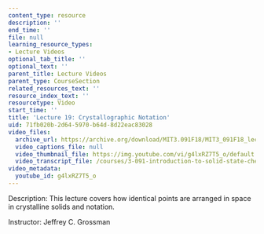 ```yaml
---
content_type: resource
description: ''
end_time: ''
file: null
learning_resource_types:
- Lecture Videos
optional_tab_title: ''
optional_text: ''
parent_title: Lecture Videos
parent_type: CourseSection
related_resources_text: ''
resource_index_text: ''
resourcetype: Video
start_time: ''
title: 'Lecture 19: Crystallographic Notation'
uid: 71fb020b-2d64-5970-b64d-8d22eac83028
video_files:
  archive_url: https://archive.org/download/MIT3.091F18/MIT3_091F18_lec19_300k.mp4
  video_captions_file: null
  video_thumbnail_file: https://img.youtube.com/vi/g4lxRZ7T5_o/default.jpg
  video_transcript_file: /courses/3-091-introduction-to-solid-state-chemistry-fall-2018/3c8fd825b0b7c90f125835d0172d01b3_g4lxRZ7T5_o.pdf
video_metadata:
  youtube_id: g4lxRZ7T5_o
---
```


Description: This lecture covers how identical points are arranged in space in crystalline solids and notation.

Instructor: Jeffrey C. Grossman